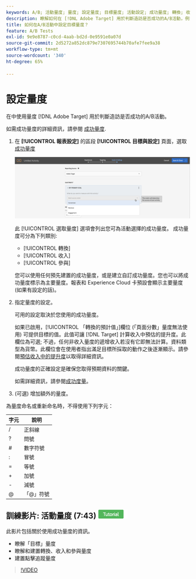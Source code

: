 ```yaml
---
keywords: A/B; 活動量度; 量度; 設定量度; 目標量度; 活動設定; 成功量度; 轉換; 收入; 參與
description: 瞭解如何在 [!DNL Adobe Target] 用於判斷造訪是否成功的A/B活動，例如 [!UICONTROL 轉換]， [!UICONTROL 收入]、和 [!UICONTROL 參與].
title: 如何在A/B活動中設定目標量度？
feature: A/B Tests
exl-id: 9e9e8787-c0cd-4aab-bd2d-0e9591e0a07d
source-git-commit: 2d5272a852dc879e7307695744b70afe7fee9a38
workflow-type: tm+mt
source-wordcount: '340'
ht-degree: 65%

---
```


# 設定量度

在中使用量度 [!DNL Adobe Target] 用於判斷造訪是否成功的A/B活動。

如需成功量度的詳細資訊，請參閱 [成功量度](/help/main/c-activities/r-success-metrics/success-metrics.md#reference_D011575C85DA48E989A244593D9B9924).

1. 在 **[!UICONTROL 報表設定]** 的區段 **[!UICONTROL 目標與設定]** 頁面，選取 [成功量度](/help/main/c-activities/r-success-metrics/success-metrics.md#reference_D011575C85DA48E989A244593D9B9924)

   ![選取成功量度](/help/main/c-activities/t-test-ab/t-test-create-ab/assets/ab_metrics-new.png)

   此 [!UICONTROL 選取量度] 選項會列出您可為活動選擇的成功量度。 成功量度可分為下列類別:

   * [!UICONTROL 轉換]
   * [!UICONTROL 收入]
   * [!UICONTROL 參與]

   您可以使用任何預先建置的成功量度，或是建立自訂成功量度。您也可以將成功量度標示為主要量度。報表和 Experience Cloud 卡預設會顯示主要量度 (如果有設定的話)。

1. 指定量度的設定。

   可用的設定取決於您使用的成功量度。

   如果已啟用，[!UICONTROL 「轉換的預計值」]欄位 (「頁面分數」量度無法使用) 可提供目標的值。此值可讓 [!DNL Target] 計算收入中預估的提升度。此欄位為可選; 不過，任何非收入量度的遞增收入若沒有它即無法計算。資料類型為貨幣。此欄位會在使用者指出滿足目標所採取的動作之後逐漸顯示。請參閱[預估收入中的提升度](/help/main/administrating-target/r-target-account-preferences/estimating-lift-in-revenue.md)以取得詳細資訊。

   成功量度的正確設定是確保您取得預期資料的關鍵。

   如需詳細資訊，請參閱[成功度量](/help/main/c-activities/r-success-metrics/success-metrics.md#reference_D011575C85DA48E989A244593D9B9924)。

1. (可選) 增加額外的量度。

為量度命名或重新命名時，不得使用下列字元：

| 字元 | 說明 |
|--- |--- |
| / | 正斜線 |
| ? | 問號 |
| # | 數字符號 |
| : | 冒號 |
| = | 等號 |
| + | 加號 |
| - | 減號 |
| @ | 「@」符號 |

## 訓練影片: 活動量度 (7:43) ![Tutorial badge](/help/main/assets/tutorial.png)

此影片包括關於使用成功量度的資訊。

* 瞭解「目標」量度
* 瞭解和建置轉換、收入和參與量度
* 建置點擊追蹤量度

>[!VIDEO](https://video.tv.adobe.com/v/17380)
